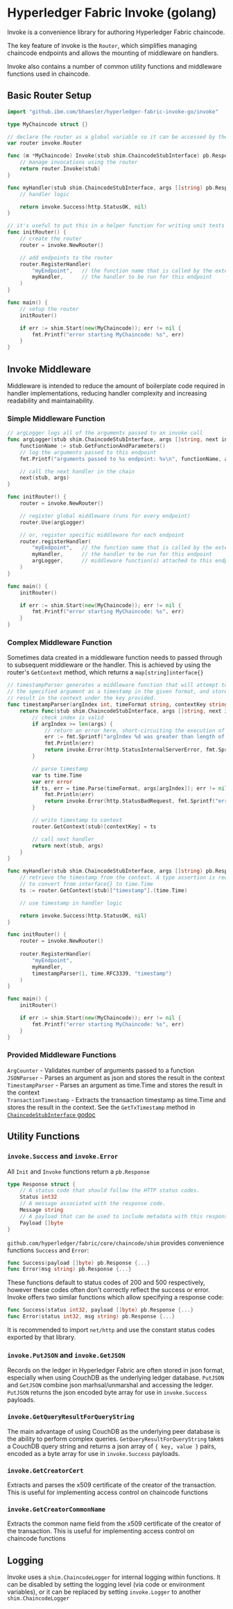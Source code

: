 # Hyperledger Fabric Invoke (golang)

Invoke is a convenience library for authoring Hyperledger Fabric chaincode.

The key feature of invoke is the `Router`, which simplifies managing chaincode endpoints and allows the mounting of middleware on handlers.

Invoke also contains a number of common utility functions and middleware functions used in chaincode.

## Basic Router Setup

```go
import "github.ibm.com/bhaesler/hyperledger-fabric-invoke-go/invoke"

type MyChaincode struct {}

// declare the router as a global variable so it can be accessed by the Invoke function
var router invoke.Router

func (m *MyChaincode) Invoke(stub shim.ChaincodeStubInterface) pb.Response {
    // manage invocations using the router
    return router.Invoke(stub)
}

func myHandler(stub shim.ChaincodeStubInterface, args []string) pb.Response {
    // handler logic

    return invoke.Success(http.StatusOK, nil)
}

// it's useful to put this in a helper function for writing unit tests on your chaincode
func initRouter() {
    // create the router
    router = invoke.NewRouter()

    // add endpoints to the router
    router.RegisterHandler(
        "myEndpoint",   // the function name that is called by the external client
        myHandler,      // the handler to be run for this endpoint
    )
}

func main() {
    // setup the router
    initRouter()

    if err := shim.Start(new(MyChaincode)); err != nil {
        fmt.Printf("error starting MyChaincode: %s", err)
    }
}
```

## Invoke Middleware

Middleware is intended to reduce the amount of boilerplate code required in handler implementations, reducing handler complexity and increasing readability and maintainability.

### Simple Middleware Function

```go
// argLogger logs all of the arguments passed to an invoke call
func argLogger(stub shim.ChaincodeStubInterface, args []string, next invoke.Handler) pb.Response {
    functionName := stub.GetFunctionAndParameters()
    // log the arguments passed to this endpoint
    fmt.Printf("arguments passed to %s endpoint: %v\n", functionName, args)

    // call the next handler in the chain
    next(stub, args)
}

func initRouter() {
    router = invoke.NewRouter()

    // register global middleware (runs for every endpoint)
    router.Use(argLogger)

    // or, register specific middleware for each endpoint
    router.registerHandler(
        "myEndpoint",   // the function name that is called by the external client
        myHandler,      // the handler to be run for this endpoint
        argLogger,      // middleware function(s) attached to this endpoint
    ) 
}

func main() {
    initRouter()

    if err := shim.Start(new(MyChaincode)); err != nil {
        fmt.Printf("error starting MyChaincode: %s", err)
    }
}
```

### Complex Middleware Function

Sometimes data created in a middleware function needs to passed through to subsequent middleware or the handler. This is achieved by using the router's `GetContext` method, which returns a `map[string]interface{}`

```go
// timestampParser generates a middleware function that will attempt to parse
// the specified argument as a timestamp in the given format, and store the
// result in the context under the key provided.
func timestampParser(argIndex int, timeFormat string, contextKey string) Middleware {
    return func(stub shim.ChaincodeStubInterface, args []string, next invoke.Handler) pb.Response {
        // check index is valid
        if argIndex >= len(args) {
            // return an error here, short-circuiting the execution of other handlers on the endpoint
            err := fmt.Sprintf("argIndex %d was greater than length of args", argIndex)
            fmt.Println(err)
            return invoke.Error(http.StatusInternalServerError, fmt.Sprintf("error parsing time: %s", err))
        }

        // parse timestamp
        var ts time.Time
        var err error
        if ts, err = time.Parse(timeFormat, args[argIndex]); err != nil {
            fmt.Println(err)
            return invoke.Error(http.StatusBadRequest, fmt.Sprintf("error parsing time string: %s", err.Error()))
        }

        // write timestamp to context
        router.GetContext(stub)[contextKey] = ts

        // call next handler
        return next(stub, args)
    }
}

func myHandler(stub shim.ChaincodeStubInterface, args []string) pb.Response {
    // retrieve the timestamp from the context. A type assertion is required
    // to convert from interface{} to time.Time
    ts := router.GetContext(stub)["timestamp"].(time.Time)

    // use timestamp in handler logic

    return invoke.Success(http.StatusOK, nil)
}

func initRouter() {
    router = invoke.NewRouter()
    
    router.RegisterHandler(
        "myEndpoint",
        myHandler,
        timestampParser(1, time.RFC3339, "timestamp")
    )
}

func main() {
    initRouter()

    if err := shim.Start(new(MyChaincode)); err != nil {
        fmt.Printf("error starting MyChaincode: %s", err)
    }
}
```

### Provided Middleware Functions

`ArgCounter` - Validates number of arguments passed to a function  
`JSONParser` - Parses an argument as json and stores the result in the context  
`TimestampParser` - Parses an argument as time.Time and stores the result in the context  
`TransactionTimestamp` - Extracts the transaction timestamp as time.Time and stores the result in the context. See the `GetTxTimestamp` method in [`ChaincodeStubInterface` godoc](https://godoc.org/github.com/hyperledger/fabric/core/chaincode/shim#ChaincodeStubInterface)

## Utility Functions

### `invoke.Success` and `invoke.Error`

All `Init` and `Invoke` functions return a `pb.Response`
```go
type Response struct {
	// A status code that should follow the HTTP status codes.
	Status int32
	// A message associated with the response code.
	Message string
	// A payload that can be used to include metadata with this response.
	Payload []byte
}
```
`github.com/hyperledger/fabric/core/chaincode/shim` provides convenience functions `Success` and `Error`:
```go
func Success(payload []byte) pb.Response {...}
func Error(msg string) pb.Response {...}
```
These functions default to status codes of 200 and 500 respectively, however these codes often don't correctly reflect the success or error.
Invoke offers two similar functions which allow specifying a response code:
```go
func Success(status int32, payload []byte) pb.Response {...}
func Error(status int32, msg string) pb.Response {...}
```
It is recommended to import `net/http` and use the constant status codes exported by that library.

### `invoke.PutJSON` and `invoke.GetJSON`

Records on the ledger in Hyperledger Fabric are often stored in json format, especially when using CouchDB as the underlying ledger database. `PutJSON` and `GetJSON` combine json marhsal/unmarshal and accessing the ledger. `PutJSON` returns the json encoded byte array for use in `invoke.Success` payloads.

### `invoke.GetQueryResultForQueryString`

 The main advantage of using CouchDB as the underlying peer database is the ability to perform complex queries. `GetQueryResultForQueryString` takes a CouchDB query string and returns a json array of `{ key, value }` pairs, encoded as a byte array for use in `invoke.Success` payloads.

 ### `invoke.GetCreatorCert`

 Extracts and parses the x509 certificate of the creator of the transaction. This is useful for implementing access control on chaincode functions

 ### `invoke.GetCreatorCommonName`

 Extracts the common name field from the x509 certificate of the creator of the transaction. This is useful for implementing access control on chaincode functions

 ## Logging

 Invoke uses a `shim.ChaincodeLogger` for internal logging within functions. It can be disabled by setting the logging level (via code or environment variables), or it can be replaced by setting `invoke.Logger` to another `shim.ChaincodeLogger`
